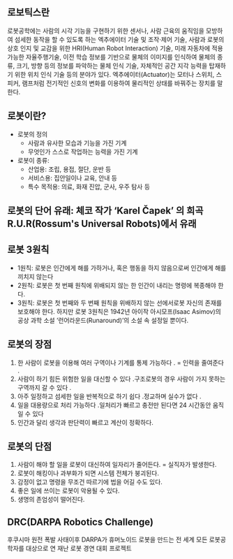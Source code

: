## 로보틱스란
로봇공학에는 사람의 시각 기능을 구현하기 위한 센서나, 사람 근육의 움직임을 모방하여 섬세한 동작을 할 수 있도록 하는 엑추에이터 기술 및 조작·제어 기술, 사람과 로봇의 상호 인지 및 교감을 위한 HRI(Human Robot Interaction) 기술, 미래 자동차에 적용 가능한 자율주행기술, 이전 학습 정보를 기반으로 물체의 이미지를 인식하여 물체의 종류, 크기, 방향 등의 정보를 파악하는 물체 인식 기술, 자체적인 공간 지각 능력을 탑재하기 위한 위치 인식 기술 등의 분야가 있다.
엑추에이터(Actuator)는 모터나 스위치, 스피커, 램프처럼 전기적인 신호의 변화를 이용하여 물리적인 상태를 바꿔주는 장치를 말한다.

## 로봇이란?
- 로봇의 정의
  - 사람과 유사한 모습과 기능을 가진 기계
  - 무엇인가 스스로 작업하는 능력을 가진 기계
- 로봇이 종류:
   - 산업용: 조립, 용접, 절단, 운반 등
   - 서비스용: 집안일이나 교육, 안내 등
   - 특수 목적용: 의료, 화재 진압, 군사, 우주 탐사 등
## 로봇의 단어 유래: 체코 작가 ‘Karel Čapek’ 의 희곡 R.U.R(Rossum's Universal Robots)에서 유래

## 로봇 3원칙
- 1원칙: 로봇은 인간에게 해를 가하거나, 혹은 행동을 하지 않음으로써 인간에게 해를 끼치지 않는다
- 2원칙: 로봇은 첫 번째 원칙에 위배되지 않는 한 인간이 내리는 명령에 복종해야 한다.
- 3원칙: 로봇은 첫 번째와 두 번째 원칙을 위배하지 않는 선에서로봇 자신의 존재를 보호해야 한다.
하지만 로봇 3원칙은 1942년 아이작 아시모프(Isaac Asimov)의 공상 과학 소설 ’런어라운드(Runaround)’의 소설 속 설정일 뿐이다.

## 로봇의 장점
1. 한 사람이 로봇을 이용해 여러 구역이나 기계를 통제 가능하다 . = 인력을 줄여준다 .
2. 사람이 하기 힘든 위험한 일을 대신할 수 있다 .구조로봇의 경우 사람이 가지 못하는 구역까지 갈 수 있다 .
3. 아주 일정하고 섬세한 일을 반복적으로 하기 쉽다 .정교하며 실수가 없다 .
4. 일을 대용량으로 처리 가능하다 .일처리가 빠르고 충전만 된다면 24 시간동안 움직일 수 있다
5. 인간과 달리 생각과 판단력이 빠르고 계산이 정확하다.
## 로봇의 단점
1. 사람이 해야 할 일을 로봇이 대신하여 일자리가 줄어든다. = 실직자가 발생한다.
2. 로봇이 해킹이나 과부화가 되면 시스템 전체가 붕괴된다.
3. 감정이 없고 명령을 무조건 따르기에 법을 어길 수도 있다.
4. 좋은 일에 쓰이는 로봇이 악용될 수 있다.
5. 생명의 존엄성이 떨어진다.

## DRC(DARPA Robotics Challenge)
후쿠시마 원전 폭발 사태이후 DARPA가 휴머노이드 로봇을 만드는 전 세계 모든 로봇공학자를 대상으로 연 재난 로봇 경연 대회 프로젝트
